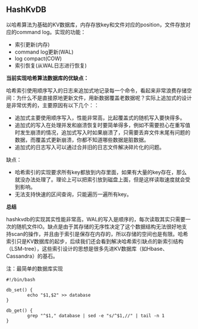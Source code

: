 ## HashKvDB
以哈希算法为基础的KV数据库，内存存放key和文件对应的position，文件存放对应的command log。实现的功能：

- 索引更新(内存)
- command log更新(WAL)
- log compact(COW)
- 索引恢复(从WAL日志进行恢复)

**当前实现哈希算法数据库的优缺点：**

哈希索引使用顺序写入的日志来追加式地记录每一个命令，看起来非常浪费存储空间：为什么不是直接原地更新文件，用新数据覆盖老数据呢？实际上追加式的设计是非常优秀的，主要原因有以下几个：：

- 追加式主要使用顺序写入，性能非常高，比起覆盖式的随机写入要快得多。
- 追加式的写入在处理并发和崩溃恢复时要简单得多，例如不需要担心在重写值时发生崩溃的情况，追加式写入时如果崩溃了，只需要丢弃文件末尾有问题的数据，而覆盖式更新崩溃，你都不知道哪些数据是脏数据。
- 追加式的日志写入可以通过合并旧的日志文件解决碎片化的问题。

缺点：

- 哈希索引的实现要求所有key都放到内存里面，如果有大量的key存在，那么就没办法处理了。理论上可以把索引放到磁盘上面，但是这样读取速度就会受到影响。
- 无法支持快速的区间查询，只能遍历一遍所有key。

**总结**

hashkvdb的实现其实性能非常高，WAL的写入是顺序的，每次读取其实只需要一次的随机文件IO。缺点是由于其存储的无序性决定了这个数据结构无法很好地支持scan的操作，并且由于索引是保存在内存的，所以存储的空间也是有限。哈希索引只是KV数据库的起步，后续我们还会看到解决哈希索引缺点的新索引结构（LSM-tree），这些索引设计的思想是很多先进KV数据库（如Hbase、Cassandra）的基石。

注：最简单的数据库实现

```
#!/bin/bash

db_set() {
        echo "$1,$2" >> database
}

db_get() {
        grep "^$1," database | sed -e "s/^$1,//" | tail -n 1
}
```


